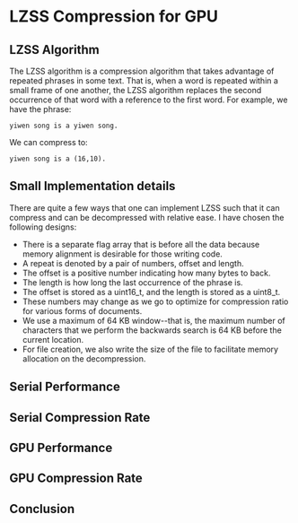 # LZSS Compression for GPU
## LZSS Algorithm
The LZSS algorithm is a compression algorithm that takes advantage of
repeated phrases in some text.
That is, when a word is repeated within a small frame of one another,
the LZSS algorithm replaces the second occurrence of that word with a
reference to the first word.
For example, we have the phrase:

    yiwen song is a yiwen song.

We can compress to:

    yiwen song is a (16,10).

## Small Implementation details
There are quite a few ways that one can implement LZSS such that it can
compress and can be decompressed with relative ease.
I have chosen the following designs:

* There is a separate flag array that is before all the data because 
memory alignment is desirable for those writing code.
* A repeat is denoted by a pair of numbers, offset and length.
* The offset is a positive number indicating how many bytes to back.
* The length is how long the last occurrence of the phrase is.
* The offset is stored as a uint16\_t, and the length is stored
as a uint8\_t.
* These numbers may change as we go to optimize for compression
ratio for various forms of documents.
* We use a maximum of 64 KB window--that is, the maximum number
of characters that we perform the backwards search is 64 KB 
before the current location.
* For file creation, we also write the size of the file to facilitate
memory allocation on the decompression.

## Serial Performance

## Serial Compression Rate

## GPU Performance

## GPU Compression Rate

## Conclusion
